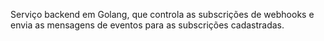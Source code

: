 Serviço backend em Golang, que controla as subscrições de webhooks e envia as mensagens de eventos para as subscrições cadastradas.